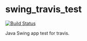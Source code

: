 # swing_travis_test

[![Build Status](https://travis-ci.com/rme451/swing_travis_test.svg?branch=master)](https://travis-ci.com/rme451/swing_travis_test)

Java Swing app test for travis.